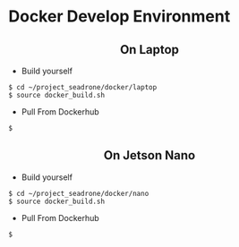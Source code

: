 # Docker Develop Environment

<h2 align="center"> On Laptop </h2>

- Build yourself

```
$ cd ~/project_seadrone/docker/laptop
$ source docker_build.sh
```

- Pull From Dockerhub

```
$ 
```

<h2 align="center"> On Jetson Nano </h2>

- Build yourself

```
$ cd ~/project_seadrone/docker/nano
$ source docker_build.sh
```

- Pull From Dockerhub

```
$ 
```
